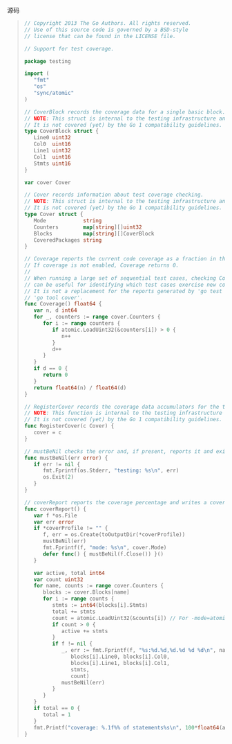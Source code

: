 

源码

> ```Go
> // Copyright 2013 The Go Authors. All rights reserved.
> // Use of this source code is governed by a BSD-style
> // license that can be found in the LICENSE file.
>
> // Support for test coverage.
>
> package testing
>
> import (
>    "fmt"
>    "os"
>    "sync/atomic"
> )
>
> // CoverBlock records the coverage data for a single basic block.
> // NOTE: This struct is internal to the testing infrastructure and may change.
> // It is not covered (yet) by the Go 1 compatibility guidelines.
> type CoverBlock struct {
>    Line0 uint32
>    Col0  uint16
>    Line1 uint32
>    Col1  uint16
>    Stmts uint16
> }
>
> var cover Cover
>
> // Cover records information about test coverage checking.
> // NOTE: This struct is internal to the testing infrastructure and may change.
> // It is not covered (yet) by the Go 1 compatibility guidelines.
> type Cover struct {
>    Mode            string
>    Counters        map[string][]uint32
>    Blocks          map[string][]CoverBlock
>    CoveredPackages string
> }
>
> // Coverage reports the current code coverage as a fraction in the range [0, 1].
> // If coverage is not enabled, Coverage returns 0.
> //
> // When running a large set of sequential test cases, checking Coverage after each one
> // can be useful for identifying which test cases exercise new code paths.
> // It is not a replacement for the reports generated by 'go test -cover' and
> // 'go tool cover'.
> func Coverage() float64 {
>    var n, d int64
>    for _, counters := range cover.Counters {
>       for i := range counters {
>          if atomic.LoadUint32(&counters[i]) > 0 {
>             n++
>          }
>          d++
>       }
>    }
>    if d == 0 {
>       return 0
>    }
>    return float64(n) / float64(d)
> }
>
> // RegisterCover records the coverage data accumulators for the tests.
> // NOTE: This function is internal to the testing infrastructure and may change.
> // It is not covered (yet) by the Go 1 compatibility guidelines.
> func RegisterCover(c Cover) {
>    cover = c
> }
>
> // mustBeNil checks the error and, if present, reports it and exits.
> func mustBeNil(err error) {
>    if err != nil {
>       fmt.Fprintf(os.Stderr, "testing: %s\n", err)
>       os.Exit(2)
>    }
> }
>
> // coverReport reports the coverage percentage and writes a coverage profile if requested.
> func coverReport() {
>    var f *os.File
>    var err error
>    if *coverProfile != "" {
>       f, err = os.Create(toOutputDir(*coverProfile))
>       mustBeNil(err)
>       fmt.Fprintf(f, "mode: %s\n", cover.Mode)
>       defer func() { mustBeNil(f.Close()) }()
>    }
>
>    var active, total int64
>    var count uint32
>    for name, counts := range cover.Counters {
>       blocks := cover.Blocks[name]
>       for i := range counts {
>          stmts := int64(blocks[i].Stmts)
>          total += stmts
>          count = atomic.LoadUint32(&counts[i]) // For -mode=atomic.
>          if count > 0 {
>             active += stmts
>          }
>          if f != nil {
>             _, err := fmt.Fprintf(f, "%s:%d.%d,%d.%d %d %d\n", name,
>                blocks[i].Line0, blocks[i].Col0,
>                blocks[i].Line1, blocks[i].Col1,
>                stmts,
>                count)
>             mustBeNil(err)
>          }
>       }
>    }
>    if total == 0 {
>       total = 1
>    }
>    fmt.Printf("coverage: %.1f%% of statements%s\n", 100*float64(active)/float64(total), cover.CoveredPackages)
> }
> ```


